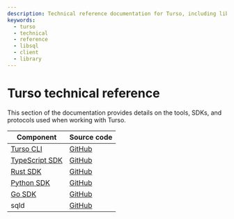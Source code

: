 ```yaml
---
description: Technical reference documentation for Turso, including libSQL client library usage.
keywords:
  - turso
  - technical
  - reference
  - libsql
  - client
  - library
---
```


# Turso technical reference

This section of the documentation provides details on the tools, SDKs, and
protocols used when working with Turso.

| Component | Source code |
| --- | --- |
| [Turso CLI] | [GitHub](https://github.com/tursodatabase/turso-cli/) |
| [TypeScript SDK] | [GitHub](https://github.com/libsql/libsql-client-ts/) |
| [Rust SDK] | [GitHub](https://github.com/libsql/libsql-client-rs/) |
| [Python SDK] | [GitHub](https://github.com/libsql/libsql-client-py/) |
| [Go SDK] | [GitHub](https://github.com/libsql/libsql-client-go/) |
| sqld | [GitHub](https://github.com/libsql/sqld/) |


[Turso CLI]: turso-cli
[TypeScript SDK]: client-access/javascript-typescript-sdk
[Rust SDK]: client-access/rust-sdk
[Python SDK]: client-access/python-sdk
[Go SDK]: client-access/go-sdk
